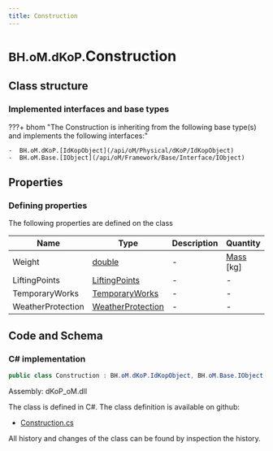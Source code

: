 ```yaml
---
title: Construction
---
```


# <small>BH.oM.dKoP.</small>**Construction**



## Class structure

### Implemented interfaces and base types

???+ bhom "The Construction is inheriting from the following base type(s) and implements the following interfaces:"

    -  BH.oM.dKoP.[IdKopObject](/api/oM/Physical/dKoP/IdKopObject)
    -  BH.oM.Base.[IObject](/api/oM/Framework/Base/Interface/IObject)


## Properties



### Defining properties

The following properties are defined on the class

| Name             | Type             | Description      | Quantity         |
|------------------|------------------|------------------|------------------|
| Weight | [double](https://learn.microsoft.com/en-us/dotnet/api/System.Double?view=netstandard-2.0) | - | [Mass](/api/oM/Dimensional/Quantities/Attributes/Mass) [kg] |
| LiftingPoints | [LiftingPoints](/api/oM/Physical/dKoP/Assembly/LiftingPoints) | - | - |
| TemporaryWorks | [TemporaryWorks](/api/oM/Physical/dKoP/Assembly/TemporaryWorks) | - | - |
| WeatherProtection | [WeatherProtection](/api/oM/Physical/dKoP/Assembly/WeatherProtection) | - | - |


## Code and Schema

### C# implementation

``` C# title="C#"
public class Construction : BH.oM.dKoP.IdKopObject, BH.oM.Base.IObject
```

Assembly: dKoP_oM.dll

The class is defined in C#. The class definition is available on github:

- [Construction.cs](https://github.com/BHoM/dKoP_Toolkit/blob/develop/dKoP_oM/Assembly\Construction.cs)

All history and changes of the class can be found by inspection the history.
